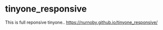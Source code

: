 # tinyone_responsive
This is full reponsive tinyone..
https://nurnoby.github.io/tinyone_responsive/
